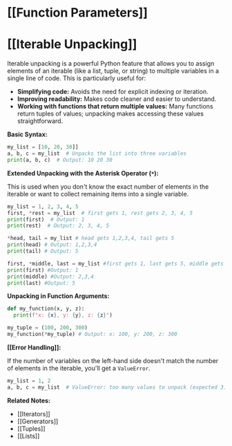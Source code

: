 # [[Function Parameters]]
# [[Iterable Unpacking]] 
Iterable unpacking is a powerful Python feature that allows you to assign elements of an iterable (like a list, tuple, or string) to multiple variables in a single line of code.  This is particularly useful for:

* **Simplifying code:**  Avoids the need for explicit indexing or iteration.
* **Improving readability:** Makes code cleaner and easier to understand.
* **Working with functions that return multiple values:**  Many functions return tuples of values; unpacking makes accessing these values straightforward.


**Basic Syntax:**

```python
my_list = [10, 20, 30]]
a, b, c = my_list  # Unpacks the list into three variables
print(a, b, c)  # Output: 10 20 30
```

**Extended Unpacking with the Asterisk Operator (`*`):**

This is used when you don't know the exact number of elements in the iterable or want to collect remaining items into a single variable.

```python
my_list = 1, 2, 3, 4, 5
first, *rest = my_list  # first gets 1, rest gets 2, 3, 4, 5
print(first)  # Output: 1
print(rest)  # Output: 2, 3, 4, 5

*head, tail = my_list # head gets 1,2,3,4, tail gets 5
print(head) # Output: 1,2,3,4
print(tail) # Output: 5

first, *middle, last = my_list #first gets 1, last gets 5, middle gets 2,3,4
print(first) #Output: 1
print(middle) #Output: 2,3,4
print(last) #Output: 5

```


**Unpacking in Function Arguments:**

```python
def my_function(x, y, z):
  print(f"x: {x}, y: {y}, z: {z}")

my_tuple = (100, 200, 300)
my_function(*my_tuple) # Output: x: 100, y: 200, z: 300
```

**[[Error Handling]]:**

If the number of variables on the left-hand side doesn't match the number of elements in the iterable, you'll get a `ValueError`.

```python
my_list = 1, 2
a, b, c = my_list  # ValueError: too many values to unpack (expected 3)
```


**Related Notes:**

* [[Iterators]]
* [[Generators]]
* [[Tuples]]
* [[Lists]]


